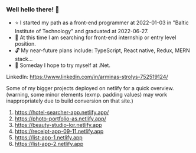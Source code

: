 ### Well hello there! 👋

- :star: I started my path as a front-end programmer at 2022-01-03 in "Baltic Institute of Technology" and graduated at 2022-06-27.
- :triangular_flag_on_post: At this time I am searching for front-end internship or entry level position.
- :unlock: My near-future plans include: TypeScript, React native, Redux, MERN stack...
- :mag_right: Someday I hope to try myself at .Net.

LinkedIn: https://www.linkedin.com/in/arminas-strolys-752519124/

Some of my bigger projects deployed on netlify for a quick overview. (warning, some minor elements (exmp. padding values) may work inappropriately due to build conversion on that site.)

1) https://hotel-searcher-app.netlify.app/
2) https://photo-portfolio-as.netlify.app/
3) https://beauty-studio-lor.netlify.app
4) https://receipt-app-09-11.netlify.app
5) https://list-app-1.netlify.app
6) https://list-app-2.netlify.app
